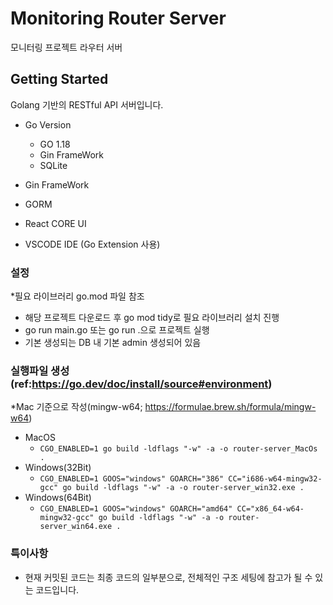 # Monitoring Router Server

모니터링 프로젝트 라우터 서버

## Getting Started 

Golang 기반의 RESTful API 서버입니다. 

- Go Version 
    - GO 1.18
    - Gin FrameWork
    - SQLite
- Gin FrameWork
- GORM
- React CORE UI

- VSCODE IDE (Go Extension 사용)

### 설정

*필요 라이브러리 go.mod 파일 참조

- 해당 프로젝트 다운로드 후 go mod tidy로 필요 라이브러리 설치 진행
- go run main.go 또는 go run .으로 프로젝트 실행
- 기본 생성되는 DB 내 기본 admin 생성되어 있음

### 실행파일 생성 (ref:https://go.dev/doc/install/source#environment)

*Mac 기준으로 작성(mingw-w64; https://formulae.brew.sh/formula/mingw-w64)

- MacOS
    - `CGO_ENABLED=1 go build -ldflags "-w" -a -o router-server_MacOs .` 
- Windows(32Bit)
    - `CGO_ENABLED=1 GOOS="windows" GOARCH="386" CC="i686-w64-mingw32-gcc" go build -ldflags "-w" -a -o router-server_win32.exe .`  
- Windows(64Bit)
    - `CGO_ENABLED=1 GOOS="windows" GOARCH="amd64" CC="x86_64-w64-mingw32-gcc" go build -ldflags "-w" -a -o router-server_win64.exe .`

### 특이사항

- 현재 커밋된 코드는 최종 코드의 일부분으로, 전체적인 구조 세팅에 참고가 될 수 있는 코드입니다. 
